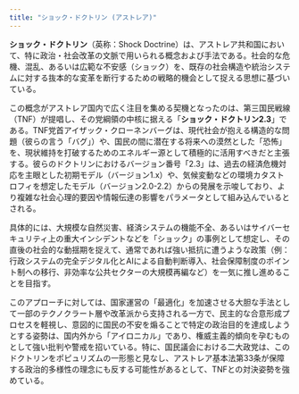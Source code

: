 ```yaml
---
title: "ショック・ドクトリン (アストレア)"
---
```


**ショック・ドクトリン**（英称：Shock Doctrine）は、アストレア共和国において、特に政治・社会改革の文脈で用いられる概念および手法である。社会的な危機、混乱、あるいは広範な不安感（ショック）を、既存の社会構造や統治システムに対する抜本的な変革を断行するための戦略的機会として捉える思想に基づいている。

この概念がアストレア国内で広く注目を集める契機となったのは、第三国民戦線（TNF）が提唱し、その党綱領の中核に据える「**ショック・ドクトリン2.3**」である。TNF党首アイザック・クローネンバーグは、現代社会が抱える構造的な問題（彼らの言う「バグ」）や、国民の間に潜在する将来への漠然とした「恐怖」を、現状維持を打破するためのエネルギー源として積極的に活用すべきだと主張する。彼らのドクトリンにおけるバージョン番号「2.3」は、過去の経済危機対応を主眼とした初期モデル（バージョン1.x）や、気候変動などの環境カタストロフィを想定したモデル（バージョン2.0-2.2）からの発展を示唆しており、より複雑な社会心理的要因や情報伝達の影響をパラメータとして組み込んでいるとされる。

具体的には、大規模な自然災害、経済システムの機能不全、あるいはサイバーセキュリティ上の重大インシデントなどを「ショック」の事例として想定し、その直後の社会的な動揺期を捉えて、通常であれば強い抵抗に遭うような政策（例：行政システムの完全デジタル化とAIによる自動判断導入、社会保障制度のポイント制への移行、非効率な公共セクターの大規模再編など）を一気に推し進めることを目指す。

このアプローチに対しては、国家運営の「最適化」を加速させる大胆な手法として一部のテクノクラート層や改革派から支持される一方で、民主的な合意形成プロセスを軽視し、意図的に国民の不安を煽ることで特定の政治目的を達成しようとする姿勢は、国内外から「アイロニカル」であり、権威主義的傾向を孕むものとして強い批判や警戒を招いている。特に、国民議会における二大政党は、このドクトリンをポピュリズムの一形態と見なし、アストレア基本法第33条が保障する政治的多様性の理念にも反する可能性があるとして、TNFとの対決姿勢を強めている。